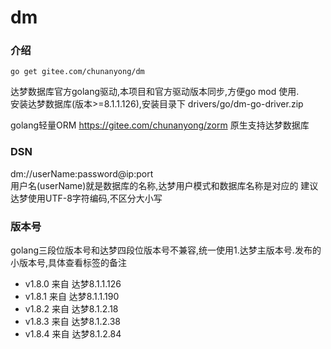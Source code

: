 # dm

### 介绍
``` 
go get gitee.com/chunanyong/dm 
```  
达梦数据库官方golang驱动,本项目和官方驱动版本同步,方便go mod 使用.  
安装达梦数据库(版本>=8.1.1.126),安装目录下 drivers/go/dm-go-driver.zip  

golang轻量ORM https://gitee.com/chunanyong/zorm 原生支持达梦数据库  

### DSN  
dm://userName:password@ip:port  
用户名(userName)就是数据库的名称,达梦用户模式和数据库名称是对应的 
建议达梦使用UTF-8字符编码,不区分大小写    

### 版本号  
golang三段位版本号和达梦四段位版本号不兼容,统一使用1.达梦主版本号.发布的小版本号,具体查看标签的备注  

* v1.8.0 来自 达梦8.1.1.126  
* v1.8.1 来自 达梦8.1.1.190  
* v1.8.2 来自 达梦8.1.2.18  
* v1.8.3 来自 达梦8.1.2.38
* v1.8.4 来自 达梦8.1.2.84        




